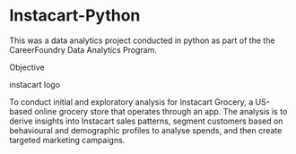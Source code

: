 # Instacart-Python
This was a data analytics project conducted in python as part of the the CareerFoundry Data Analytics Program.

Objective

instacart logo

To conduct initial and exploratory analysis for Instacart Grocery, a US-based online grocery store that operates through an app. The analysis is to derive insights into Instacart sales patterns, segment customers based on behavioural and demographic profiles to analyse spends, and then create targeted marketing campaigns.
